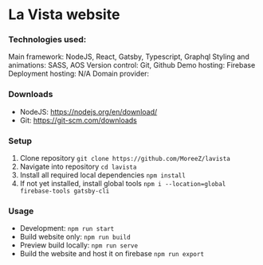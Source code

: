 # La Vista website

### Technologies used:
Main framework: NodeJS, React, Gatsby, Typescript, Graphql
Styling and animations: SASS, AOS
Version control: Git, Github
Demo hosting: Firebase
Deployment hosting: N/A
Domain provider: 

### Downloads
- NodeJS: https://nodejs.org/en/download/
- Git: https://git-scm.com/downloads

### Setup
1. Clone repository `git clone https://github.com/MoreeZ/lavista`
2. Navigate into repository `cd lavista`
3. Install all required local dependencies `npm install`
4. If not yet installed, install global tools `npm i --location=global firebase-tools gatsby-cli`

### Usage
- Development: `npm run start`
- Build website only: `npm run build`
- Preview build locally: `npm run serve`
- Build the website and host it on firebase `npm run export`